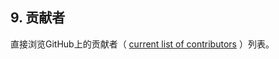 ## 9. 贡献者

直接浏览GitHub上的贡献者（ [current list of contributors](https://github.com/junit-team/junit5/graphs/contributors) ）列表。